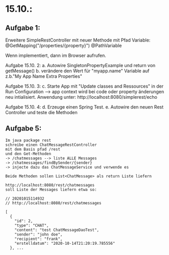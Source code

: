 
# 15.10.: 
## Aufgabe 1:
  Erweitere SimpleRestController 
  mit neuer Methode mit Pfad Variable: 
    @GetMapping("/properties/{property}")
    @PathVariable
 
  Wenn implementiert, dann im Browser aufrufen.
  
Aufgabe 15.10. 2:
    a. Autowire SingletonPropertyExample und return von getMessage()
    b. verändere den Wert für "myapp.name" Variable
       auf z.b."My App Name Extra Properties"     

Aufgabe 15.10. 3:
    c. Starte App mit "Update classes and Ressources" in der Run Configuration
       --> app context wird bei code oder property änderungen neu intialisiert.
    Anwendung unter: http://localhost:8080/simplerest/echo
    
Aufgabe 15.10. 4:
    d. Erzeuge einen Spring Test.
    e. Autowire den neuen Rest Controller und teste die Methoden
    
## Aufgabe 5:
    Im java package rest
    schreibe einen ChatMessageRestController
    mit dem Basis pfad /rest
    und den Get-Methoden
    -> /chatmessages --> liste ALLE Messages
    -> /chatmessages/findBySender/{sender}
    -> injecte dazu das ChatMessageService und verwende es
    
    Beide Methoden sollen List<ChatMessage> als return Liste liefern

    http://localhost:8080/rest/chatmessages 
    soll Liste der Messages liefern etwa so:
    
    // 20201015114932
    // http://localhost:8080/rest/chatmessages
    
    [
      {
        "id": 2,
        "type": "CHAT",
        "content": "test ChatMessageDaoTest",
        "sender": "john doe",
        "recipient": "frank",
        "erstelldatum": "2020-10-14T21:20:19.785556"
      }, ...
      



